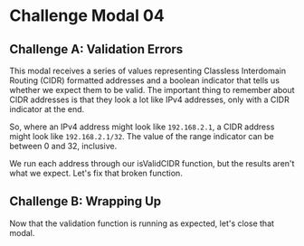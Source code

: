 # Challenge Modal 04

## Challenge A: Validation Errors

This modal receives a series of values representing Classless Interdomain Routing (CIDR) formatted addresses and a boolean indicator that tells us whether we expect them to be valid. The important thing to remember about CIDR addresses is that they look a lot like IPv4 addresses, only with a CIDR indicator at the end.

So, where an IPv4 address might look like `192.168.2.1`, a CIDR address might look like `192.168.2.1/32`. The value of the range indicator can be between 0 and 32, inclusive.

We run each address through our isValidCIDR function, but the results aren't what we expect. Let's fix that broken function.

## Challenge B: Wrapping Up

Now that the validation function is running as expected, let's close that modal.

